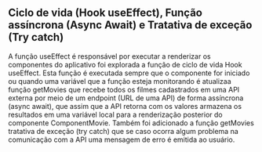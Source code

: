 ## Ciclo de vida (Hook useEffect), Função assíncrona (Async Await) e Tratativa de exceção (Try catch)
A função useEffect é responsável por executar a renderizar os componentes do aplicativo foi explorada a função de ciclo de vida Hook useEffect. Esta função é executada sempre que o componente for iniciado ou quando uma variável que a função esteja monitorando é atualizaa função getMovies que recebe todos os filmes cadastrados em uma API externa por meio de um endpoint (URL de uma API) de forma assíncrona (async await), que assim que a API retorna com os valores armazena os resultados em uma variável local para a renderização posterior do componente ComponentMovie. Também foi adicionado a função getMovies tratativa de exceção (try catch) que se caso ocorra algum problema na comunicação com a API uma mensagem de erro é emitida ao usuário. 

